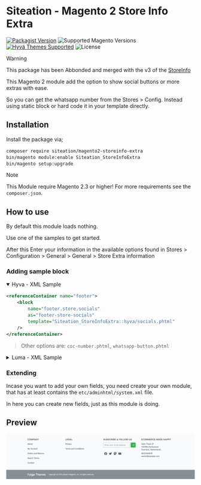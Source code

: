 # Siteation - Magento 2 Store Info Extra

[![Packagist Version](https://img.shields.io/packagist/v/siteation/magento2-storeinfo-extra?style=for-the-badge)](https://packagist.org/packages/siteation/magento2-storeinfo-extra)
![Supported Magento Versions](https://img.shields.io/badge/magento-%202.3_|_2.4-brightgreen.svg?logo=magento&longCache=true&style=for-the-badge)
[![Hyvä Themes Supported](https://img.shields.io/badge/Hyva_Themes-Supported-3df0af.svg?longCache=true&style=for-the-badge)](https://hyva.io/)
![License](https://img.shields.io/github/license/Siteation/magento2-storeinfo-extra?color=%23234&style=for-the-badge)

> [!WARNING]
> This package has been Abbonded and merged with the v3 of the [StoreInfo](https://github.com/Siteation/magento2-storeinfo)

This Magento 2 module add the option to show social buttons or more extras with ease.

So you can get the whatsapp number from the Stores > Config.
Instead using static block or hard code it in your template directly.

## Installation

Install the package via;

```bash
composer require siteation/magento2-storeinfo-extra
bin/magento module:enable Siteation_StoreInfoExtra
bin/magento setup:upgrade
```

> [!NOTE]
> This Module require Magento 2.3 or higher!
> For more requirements see the `composer.json`.

## How to use

By default this module loads nothing.

Use one of the samples to get started.

After this Enter your information in the available options found in Stores > Configuration > General > General > Store Extra information

### Adding sample block

<details open><summary>Hyva - XML Sample</summary>

```xml
<referenceContainer name="footer">
    <block
        name="footer.store.socials"
        as="footer-store-socials"
        template="Siteation_StoreInfoExtra::hyva/socials.phtml"
    />
</referenceContainer>
```

> Other options are: `coc-number.phtml`, `whatsapp-button.phtml`

</details>

<details><summary>Luma - XML Sample</summary>

```xml
<referenceContainer name="footer">
    <block
        name="footer.store.socials"
        as="footer-store-socials"
        template="Siteation_StoreInfoExtra::luma/socials.phtml"
    >
        <arguments>
            <argument name="viewModelStoreInfo" 
                xsi:type="object">Siteation\StoreInfoExtra\ViewModel\StoreInfoExtra</argument>
        </arguments>
    </block>
</referenceContainer>
```

> Other options are: `coc-number.phtml`, `whatsapp-button.phtml`

</details>

### Extending

Incase you want to add your own fields,
you need create your own module,
that has at least contains the `etc/adminhtml/system.xml` file.

In here you can create new fields, just as this module is doing.

## Preview

![Magento 2 footer with social icons](assets/preview.png)
